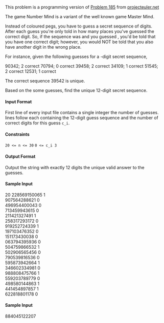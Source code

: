 This problem is a programming version of [Problem 185](https://www.hackerrank.com/external_redirect?to=https://projecteuler.net/problem=185 "Problem 185") from [projecteuler.net](https://www.hackerrank.com/external_redirect?to=https://projecteuler.net/ "projecteuler.net")

The game Number Mind is a variant of the well known game Master Mind.

Instead of coloured pegs, you have to guess a secret sequence of digits. After each guess you're only told in how many places you've guessed the correct digit. So, if the sequence was  and you guessed , you'd be told that you have one correct digit; however, you would NOT be told that you also have another digit in the wrong place.

For instance, given the following guesses for a -digit secret sequence,

90342; 2 correct 
70794; 0 correct 
39458; 2 correct 
34109; 1 correct 
51545; 2 correct 
12531; 1 correct

The correct sequence 39542  is unique.

Based on the some guesses, find the unique 12-digit secret sequence.

#### Input Format

First line of every input file contains a single integer   the number of guesses.  lines follow each containing the 12-digit guess sequence  and the number of correct digits for this guess `c_i`.

#### Constraints
 `20 <= n <= 30`
  `0 <= c_i 3 `


#### Output Format

Output the string with exactly 12 digits  the unique valid answer to the guesses.

#### Sample Input

20
228569150065 1<br/>
907564288621 0<br/>
496954400043 0<br/>
713459943615 0<br/>
211421327491 1<br/>
258317293172 0<br/>
919252724339 1<br/>
197103476352 0<br/>
151173430038 0<br/>
063794395936 0<br/>
504759866532 1<br/>
502906565456 0<br/>
790539816536 0<br/>
595873942664 1<br/>
346602334981 0<br/>
988808475766 1<br/>
559203789779 0<br/>
498580144863 1<br/>
441454897857 1<br/>
622818801178 0<br/>



#### Sample Input

884045122207
